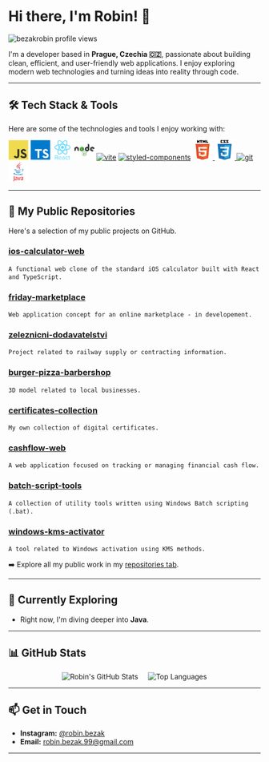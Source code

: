 # Hi there, I'm Robin! 👋

<p align="left"> 
    <img src="https://komarev.com/ghpvc/?username=bezakrobin&label=Profile%20views&color=blueviolet&style=flat" alt="bezakrobin profile views" />
</p>

I'm a developer based in **Prague, Czechia 🇨🇿**, passionate about building clean, efficient, and user-friendly web applications. I enjoy exploring modern web technologies and turning ideas into reality through code.

---

## 🛠️ Tech Stack & Tools

Here are some of the technologies and tools I enjoy working with:

<p align="left">
  <a href="https://developer.mozilla.org/en-US/docs/Web/JavaScript" target="_blank" rel="noreferrer"><img src="https://raw.githubusercontent.com/devicons/devicon/master/icons/javascript/javascript-original.svg" alt="javascript" width="40" height="40"/></a>
  <a href="https://www.typescriptlang.org/" target="_blank" rel="noreferrer"><img src="https://raw.githubusercontent.com/devicons/devicon/master/icons/typescript/typescript-original.svg" alt="typescript" width="40" height="40"/></a>
  <a href="https://reactjs.org/" target="_blank" rel="noreferrer"><img src="https://raw.githubusercontent.com/devicons/devicon/master/icons/react/react-original-wordmark.svg" alt="react" width="40" height="40"/></a>
  <a href="https://nodejs.org" target="_blank" rel="noreferrer"><img src="https://raw.githubusercontent.com/devicons/devicon/master/icons/nodejs/nodejs-original-wordmark.svg" alt="nodejs" width="40" height="40"/></a>
  <a href="https://vitejs.dev/" target="_blank" rel="noreferrer"><img src="https://vitejs.dev/logo.svg" alt="vite" width="40" height="40"/></a>
  <a href="https://styled-components.com/" target="_blank" rel="noreferrer"><img src="https://raw.githubusercontent.com/styled-components/brand/master/styled-components.png" alt="styled-components" width="40" height="40"/></a>
  <a href="https://www.w3.org/html/" target="_blank" rel="noreferrer"> <img src="https://raw.githubusercontent.com/devicons/devicon/master/icons/html5/html5-original-wordmark.svg" alt="html5" width="40" height="40"/> </a>
  <a href="https://www.w3schools.com/css/" target="_blank" rel="noreferrer"> <img src="https://raw.githubusercontent.com/devicons/devicon/master/icons/css3/css3-original-wordmark.svg" alt="css3" width="40" height="40"/> </a>
  <a href="https://git-scm.com/" target="_blank" rel="noreferrer"> <img src="https://www.vectorlogo.zone/logos/git-scm/git-scm-icon.svg" alt="git" width="40" height="40"/> </a>
  <a href="https://www.java.com" target="_blank" rel="noreferrer"> <img src="https://raw.githubusercontent.com/devicons/devicon/master/icons/java/java-original-wordmark.svg" alt="java" width="40" height="40"/> </a>
</p>

---

## 🚀 My Public Repositories

Here's a selection of my public projects on GitHub.

### [ios-calculator-web](https://github.com/bezakrobin/ios-calculator-web)
    A functional web clone of the standard iOS calculator built with React and TypeScript.

### [friday-marketplace](https://github.com/bezakrobin/friday-marketplace)
    Web application concept for an online marketplace - in developement.

### [zeleznicni-dodavatelstvi](https://github.com/bezakrobin/zeleznicni-dodavatelstvi)
    Project related to railway supply or contracting information.

### [burger-pizza-barbershop](https://github.com/bezakrobin/burger-pizza-barbershop)
    3D model related to local businesses.

### [certificates-collection](https://github.com/bezakrobin/certificates-collection)
    My own collection of digital certificates.

### [cashflow-web](https://github.com/bezakrobin/cashflow-web)
    A web application focused on tracking or managing financial cash flow.

### [batch-script-tools](https://github.com/bezakrobin/batch-script-tools)
    A collection of utility tools written using Windows Batch scripting (.bat).

### [windows-kms-activator](https://github.com/bezakrobin/windows-kms-activator)
    A tool related to Windows activation using KMS methods.

➡️ Explore all my public work in my [repositories tab](https://github.com/bezakrobin?tab=repositories).

---

## 🌱 Currently Exploring

* Right now, I'm diving deeper into **Java**.

---

## 📊 GitHub Stats

<p align="center">
    <img src="https://github-readme-stats.vercel.app/api?username=bezakrobin&show_icons=true&theme=tokyonight" alt="Robin's GitHub Stats" />
    &nbsp;&nbsp;&nbsp;
    <img src="https://github-readme-stats.vercel.app/api/top-langs/?username=bezakrobin&layout=compact&theme=tokyonight" alt="Top Languages" />
</p>

---

## 📫 Get in Touch

* **Instagram:** [@robin.bezak](https://www.instagram.com/robin.bezak/)
* **Email:** [robin.bezak.99@gmail.com](mailto:robin.bezak.99@gmail.com)

---
